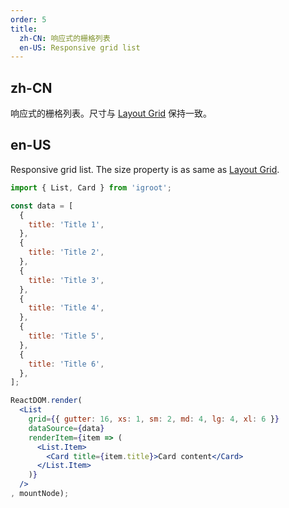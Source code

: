 ```yaml
---
order: 5
title:
  zh-CN: 响应式的栅格列表 
  en-US: Responsive grid list
---
```


## zh-CN

响应式的栅格列表。尺寸与 [Layout Grid](https://igroot.i.qingcdn.com:8001/components/grid-cn/#Col) 保持一致。

## en-US

Responsive grid list. The size property is as same as [Layout Grid](https://igroot.i.qingcdn.com:8001/components/grid/#Col).

````jsx
import { List, Card } from 'igroot';

const data = [
  {
    title: 'Title 1',
  },
  {
    title: 'Title 2',
  },
  {
    title: 'Title 3',
  },
  {
    title: 'Title 4',
  },
  {
    title: 'Title 5',
  },
  {
    title: 'Title 6',
  },
];

ReactDOM.render(
  <List
    grid={{ gutter: 16, xs: 1, sm: 2, md: 4, lg: 4, xl: 6 }}
    dataSource={data}
    renderItem={item => (
      <List.Item>
        <Card title={item.title}>Card content</Card>
      </List.Item>
    )}
  />
, mountNode);
````
